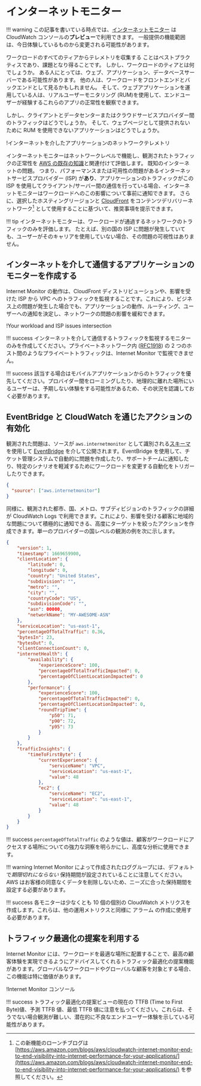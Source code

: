 # インターネットモニター

!!! warning
	この記事を書いている時点では、[インターネットモニター](https://aws.amazon.com/blogs/aws/cloudwatch-internet-monitor-end-to-end-visibility-into-internet-performance-for-your-applications/) は CloudWatch コンソールの**プレビュー**で利用できます。 一般提供の機能範囲は、今日体験しているものから変更される可能性があります。

ワークロードのすべてのティアからテレメトリを収集する ことはベストプラクティスであり、課題となり得ることです。 しかし、ワークロードのティアとは何でしょうか。 ある人にとっては、ウェブ、アプリケーション、データベースサーバーである可能性があります。 他の人は、ワークロードをフロントエンドとバックエンドとして見るかもしれません。 そして、ウェブアプリケーションを運用している人は、リアルユーザーモニタリング (RUM)を使用して、エンドユーザーが経験するこれらのアプリの正常性を観察できます。

しかし、クライアントとデータセンターまたはクラウドサービスプロバイダー間のトラフィックはどうでしょうか。 そして、ウェブページとして提供されないために RUM を使用できないアプリケーションはどうでしょうか。

!インターネットを介したアプリケーションのネットワークテレメトリ 

インターネットモニターはネットワークレベルで機能し、観測されたトラフィックの正常性を [AWS の既存の知識](https://docs.aws.amazon.com/AmazonCloudWatch/latest/monitoring/CloudWatch-IM-inside-internet-monitor.html)と関連付けて評価します。 既知のインターネットの問題。 つまり、パフォーマンスまたは可用性の問題があるインターネットサービスプロバイダー (ISP) が**あり**、アプリケーションのトラフィックがこの ISP を使用してクライアント/サーバー間の通信を行っている場合、インターネットモニターはワークロードへのこの影響について事前に通知できます。 さらに、選択したホスティングリージョンと [CloudFront](https://aws.amazon.com/cloudfront/) をコンテンツデリバリーネットワーク[^1] として使用することに基づいて、推奨事項を提示できます。 

!!! tip
	インターネットモニターは、ワークロードが通過するネットワークのトラフィックのみを評価します。 たとえば、別の国の ISP に問題が発生していても、ユーザーがそのキャリアを使用していない場合、その問題の可視性はありません。

## インターネットを介して通信するアプリケーションのモニターを作成する

Internet Monitor の動作は、CloudFront ディストリビューションや、影響を受けた ISP から VPC へのトラフィックを監視することです。これにより、ビジネス上の問題が発生した場合でも、アプリケーションの動作、ルーティング、ユーザーへの通知を決定し、ネットワークの問題の影響を緩和できます。

!Your workload and ISP issues intersection 

!!! success
	インターネットを介して通信するトラフィックを監視するモニターのみを作成してください。プライベートネットワーク内 ([RFC1918](https://www.arin.net/reference/research/statistics/address_filters/)) の 2 つのホスト間のようなプライベートトラフィックは、Internet Monitor で監視できません。
	
!!! success
	該当する場合はモバイルアプリケーションからのトラフィックを優先してください。プロバイダー間をローミングしたり、地理的に離れた場所にいるユーザーは、予期しない体験をする可能性があるため、その状況を認識しておく必要があります。

## EventBridge と CloudWatch を通じたアクションの有効化

観測された問題は、ソースが `aws.internetmonitor` として識別される[スキーマ](https://docs.aws.amazon.com/AmazonCloudWatch/latest/monitoring/CloudWatch-IM-EventBridge-integration.html)を使用して [EventBridge](https://aws.amazon.com/eventbridge/) を介して公開されます。EventBridge を使用して、チケット管理システムで自動的に問題を作成したり、サポートチームに通知したり、特定のシナリオを軽減するためにワークロードを変更する自動化をトリガーしたりできます。

```json
{
  "source": ["aws.internetmonitor"]
}
```

同様に、観測された都市、国、メトロ、サブディビジョンのトラフィックの詳細が CloudWatch Logs  で利用できます。これにより、影響を受ける顧客に地域的な問題について積極的に通知できる、高度にターゲットを絞ったアクションを作成できます。単一のプロバイダーの国レベルの観測の例を次に示します。

```json
{
    "version": 1,
    "timestamp": 1669659900,
    "clientLocation": {
        "latitude": 0,
        "longitude": 0,
        "country": "United States",
        "subdivision": "",
        "metro": "",
        "city": "",
        "countryCode": "US",
        "subdivisionCode": "",
        "asn": 00000,
        "networkName": "MY-AWESOME-ASN"
    },
    "serviceLocation": "us-east-1",
    "percentageOfTotalTraffic": 0.36,
    "bytesIn": 23,
    "bytesOut": 0,
    "clientConnectionCount": 0,
    "internetHealth": {
        "availability": {
            "experienceScore": 100,
            "percentageOfTotalTrafficImpacted": 0,
            "percentageOfClientLocationImpacted": 0
        },
        "performance": {
            "experienceScore": 100,
            "percentageOfTotalTrafficImpacted": 0,
            "percentageOfClientLocationImpacted": 0,
            "roundTripTime": {
                "p50": 71,
                "p90": 72,
                "p95": 73
            }
        }
    },
    "trafficInsights": {
        "timeToFirstByte": {
            "currentExperience": {
                "serviceName": "VPC",
                "serviceLocation": "us-east-1",
                "value": 48
            },
            "ec2": {
                "serviceName": "EC2",
                "serviceLocation": "us-east-1",
                "value": 48
            }
        }
    }
}
```

!!! success
	`percentageOfTotalTraffic` のような値は、顧客がワークロードにアクセスする場所についての強力な洞察を明らかにし、高度な分析に使用できます。
	
!!! warning
	Internet Monitor によって作成されたロググループには、デフォルトで*期限切れにならない* 保持期間が設定されていることに注意してください。AWS はお客様の同意なくデータを削除しないため、ニーズに合った保持期間を設定する必要があります。
	
!!! success
	各モニターは少なくとも 10 個の個別の CloudWatch メトリクスを作成します。これらは、他の運用メトリクスと同様に アラーム  の作成に使用する必要があります。

## トラフィック最適化の提案を利用する

Internet Monitor には、ワークロードを最適な場所に配置することで、最高の顧客体験を実現できるようにアドバイスしてくれるトラフィック最適化の提案機能があります。グローバルなワークロードやグローバルな顧客を対象とする場合、この機能は特に価値があります。

!Internet Monitor コンソール

!!! success
	トラフィック最適化の提案ビューの現在の TTFB (Time to First Byte)値、予測 TTFB 値、最低 TTFB 値に注意を払ってください。これらは、そうでない場合観測が難しい、潜在的に不良なエンドユーザー体験を示している可能性があります。
	
[^1]: この新機能のローンチブログは [https://aws.amazon.com/blogs/aws/cloudwatch-internet-monitor-end-to-end-visibility-into-internet-performance-for-your-applications/](https://aws.amazon.com/blogs/aws/cloudwatch-internet-monitor-end-to-end-visibility-into-internet-performance-for-your-applications/) を参照してください。
